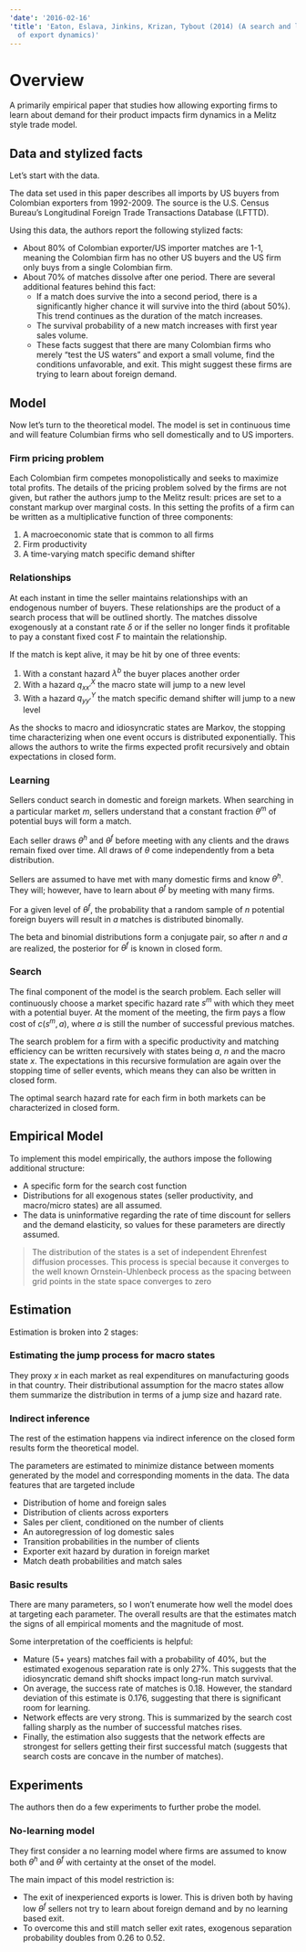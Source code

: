 ```yaml
---
'date': '2016-02-16'
'title': 'Eaton, Eslava, Jinkins, Krizan, Tybout (2014) (A search and learning model
  of export dynamics)'
---
```


<h1 id="overview">Overview</h1>
<p>A primarily empirical paper that studies how allowing exporting firms to learn about demand for their product impacts firm dynamics in a Melitz style trade model.</p>
<h2 id="data-and-stylized-facts">Data and stylized facts</h2>
<p>Let’s start with the data.</p>
<p>The data set used in this paper describes all imports by US buyers from Colombian exporters from 1992-2009. The source is the U.S. Census Bureau’s Longitudinal Foreign Trade Transactions Database (LFTTD).</p>
<p>Using this data, the authors report the following stylized facts:</p>
<ul>
<li>About 80% of Colombian exporter/US importer matches are 1-1, meaning the Colombian firm has no other US buyers and the US firm only buys from a single Colombian firm.</li>
<li>About 70% of matches dissolve after one period. There are several additional features behind this fact:
<ul>
<li>If a match does survive the into a second period, there is a significantly higher chance it will survive into the third (about 50%). This trend continues as the duration of the match increases.</li>
<li>The survival probability of a new match increases with first year sales volume.</li>
<li>These facts suggest that there are many Colombian firms who merely “test the US waters” and export a small volume, find the conditions unfavorable, and exit. This might suggest these firms are trying to learn about foreign demand.</li>
</ul></li>
</ul>
<h2 id="model">Model</h2>
<p>Now let’s turn to the theoretical model. The model is set in continuous time and will feature Columbian firms who sell domestically and to US importers.</p>
<h3 id="firm-pricing-problem">Firm pricing problem</h3>
<p>Each Colombian firm competes monopolistically and seeks to maximize total profits. The details of the pricing problem solved by the firms are not given, but rather the authors jump to the Melitz result: prices are set to a constant markup over marginal costs. In this setting the profits of a firm can be written as a multiplicative function of three components:</p>
<ol type="1">
<li>A macroeconomic state that is common to all firms</li>
<li>Firm productivity</li>
<li>A time-varying match specific demand shifter</li>
</ol>
<h3 id="relationships">Relationships</h3>
<p>At each instant in time the seller maintains relationships with an endogenous number of buyers. These relationships are the product of a search process that will be outlined shortly. The matches dissolve exogenously at a constant rate <span class="math inline"><em>δ</em></span> or if the seller no longer finds it profitable to pay a constant fixed cost <span class="math inline"><em>F</em></span> to maintain the relationship.</p>
<p>If the match is kept alive, it may be hit by one of three events:</p>
<ol type="1">
<li>With a constant hazard <span class="math inline"><em>λ</em><sup><em>b</em></sup></span> the buyer places another order</li>
<li>With a hazard <span class="math inline"><em>q</em><sub><em>x</em><em>x</em>′</sub><sup><em>X</em></sup></span> the macro state will jump to a new level</li>
<li>With a hazard <span class="math inline"><em>q</em><sub><em>y</em><em>y</em>′</sub><sup><em>Y</em></sup></span> the match specific demand shifter will jump to a new level</li>
</ol>
<p>As the shocks to macro and idiosyncratic states are Markov, the stopping time characterizing when one event occurs is distributed exponentially. This allows the authors to write the firms expected profit recursively and obtain expectations in closed form.</p>
<h3 id="learning">Learning</h3>
<p>Sellers conduct search in domestic and foreign markets. When searching in a particular market <span class="math inline"><em>m</em></span>, sellers understand that a constant fraction <span class="math inline"><em>θ</em><sup><em>m</em></sup></span> of potential buys will form a match.</p>
<p>Each seller draws <span class="math inline"><em>θ</em><sup><em>h</em></sup></span> and <span class="math inline"><em>θ</em><sup><em>f</em></sup></span> before meeting with any clients and the draws remain fixed over time. All draws of <span class="math inline"><em>θ</em></span> come independently from a beta distribution.</p>
<p>Sellers are assumed to have met with many domestic firms and know <span class="math inline"><em>θ</em><sup><em>h</em></sup></span>. They will; however, have to learn about <span class="math inline"><em>θ</em><sup><em>f</em></sup></span> by meeting with many firms.</p>
<p>For a given level of <span class="math inline"><em>θ</em><sup><em>f</em></sup></span>, the probability that a random sample of <span class="math inline"><em>n</em></span> potential foreign buyers will result in <span class="math inline"><em>a</em></span> matches is distributed binomally.</p>
<p>The beta and binomial distributions form a conjugate pair, so after <span class="math inline"><em>n</em></span> and <span class="math inline"><em>a</em></span> are realized, the posterior for <span class="math inline"><em>θ</em><sup><em>f</em></sup></span> is known in closed form.</p>
<h3 id="search">Search</h3>
<p>The final component of the model is the search problem. Each seller will continuously choose a market specific hazard rate <span class="math inline"><em>s</em><sup><em>m</em></sup></span> with which they meet with a potential buyer. At the moment of the meeting, the firm pays a flow cost of <span class="math inline"><em>c</em>(<em>s</em><sup><em>m</em></sup>, <em>a</em>)</span>, where <span class="math inline"><em>a</em></span> is still the number of successful previous matches.</p>
<p>The search problem for a firm with a specific productivity and matching efficiency can be written recursively with states being <span class="math inline"><em>a</em></span>, <span class="math inline"><em>n</em></span> and the macro state <span class="math inline"><em>x</em></span>. The expectations in this recursive formulation are again over the stopping time of seller events, which means they can also be written in closed form.</p>
<p>The optimal search hazard rate for each firm in both markets can be characterized in closed form.</p>
<h2 id="empirical-model">Empirical Model</h2>
<p>To implement this model empirically, the authors impose the following additional structure:</p>
<ul>
<li>A specific form for the search cost function</li>
<li>Distributions for all exogenous states (seller productivity, and macro/micro states) are all assumed.</li>
<li>The data is uninformative regarding the rate of time discount for sellers and the demand elasticity, so values for these parameters are directly assumed.</li>
</ul>
<blockquote>
<p>The distribution of the states is a set of independent Ehrenfest diffusion processes. This process is special because it converges to the well known Ornstein-Uhlenbeck process as the spacing between grid points in the state space converges to zero</p>
</blockquote>
<h2 id="estimation">Estimation</h2>
<p>Estimation is broken into 2 stages:</p>
<h3 id="estimating-the-jump-process-for-macro-states">Estimating the jump process for macro states</h3>
<p>They proxy <span class="math inline"><em>x</em></span> in each market as real expenditures on manufacturing goods in that country. Their distributional assumption for the macro states allow them summarize the distribution in terms of a jump size and hazard rate.</p>
<h3 id="indirect-inference">Indirect inference</h3>
<p>The rest of the estimation happens via indirect inference on the closed form results form the theoretical model.</p>
<p>The parameters are estimated to minimize distance between moments generated by the model and corresponding moments in the data. The data features that are targeted include</p>
<ul>
<li>Distribution of home and foreign sales</li>
<li>Distribution of clients across exporters</li>
<li>Sales per client, conditioned on the number of clients</li>
<li>An autoregression of log domestic sales</li>
<li>Transition probabilities in the number of clients</li>
<li>Exporter exit hazard by duration in foreign market</li>
<li>Match death probabilities and match sales</li>
</ul>
<h3 id="basic-results">Basic results</h3>
<p>There are many parameters, so I won’t enumerate how well the model does at targeting each parameter. The overall results are that the estimates match the signs of all empirical moments and the magnitude of most.</p>
<p>Some interpretation of the coefficients is helpful:</p>
<ul>
<li>Mature (5+ years) matches fail with a probability of 40%, but the estimated exogenous separation rate is only 27%. This suggests that the idiosyncratic demand shift shocks impact long-run match survival.</li>
<li>On average, the success rate of matches is 0.18. However, the standard deviation of this estimate is 0.176, suggesting that there is significant room for learning.</li>
<li>Network effects are very strong. This is summarized by the search cost falling sharply as the number of successful matches rises.</li>
<li>Finally, the estimation also suggests that the network effects are strongest for sellers getting their first successful match (suggests that search costs are concave in the number of matches).</li>
</ul>
<h2 id="experiments">Experiments</h2>
<p>The authors then do a few experiments to further probe the model.</p>
<h3 id="no-learning-model">No-learning model</h3>
<p>They first consider a no learning model where firms are assumed to know both <span class="math inline"><em>θ</em><sup><em>h</em></sup></span> and <span class="math inline"><em>θ</em><sup><em>f</em></sup></span> with certainty at the onset of the model.</p>
<p>The main impact of this model restriction is:</p>
<ul>
<li>The exit of inexperienced exports is lower. This is driven both by having low <span class="math inline"><em>θ</em><sup><em>f</em></sup></span> sellers not try to learn about foreign demand and by no learning based exit.</li>
<li>To overcome this and still match seller exit rates, exogenous separation probability doubles from 0.26 to 0.52.</li>
</ul>

